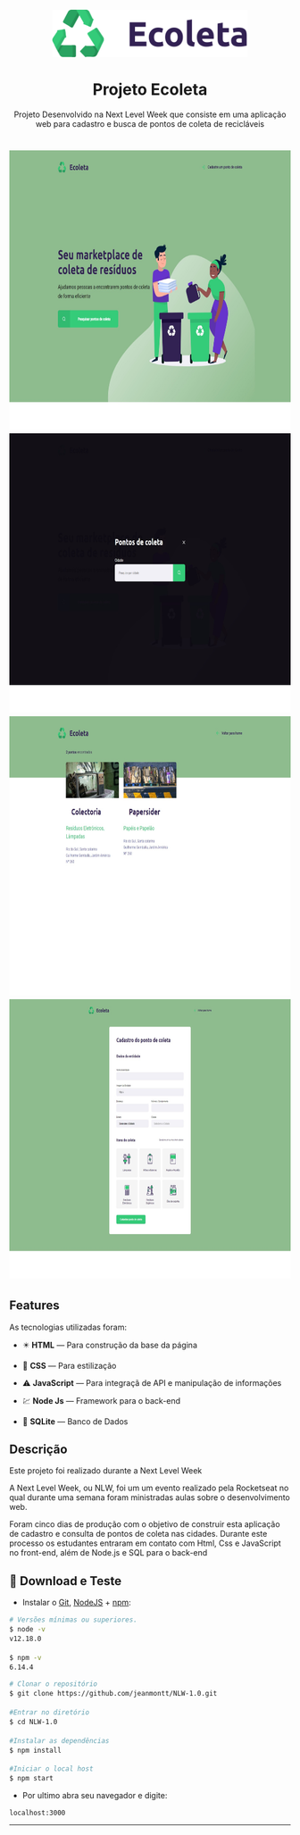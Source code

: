 <h1 align="center">
<br>
  <img src="https://github.com/Calebe-Fernandes/Ecoleta/blob/master/public/assets/logo.svg" alt="Ecoleta" width="350">
<br>
<br>
Projeto Ecoleta
</h1>

<p align="center">Projeto Desenvolvido na Next Level Week que consiste em uma aplicação web para cadastro e busca de pontos de coleta de recicláveis</p>

<h1 align="center">
<div>
  <img src="https://github.com/Calebe-Fernandes/Ecoleta/blob/master/printscreen/Home.jpg" alt="page-home" height="500" width = "700">
   <img src="https://github.com/Calebe-Fernandes/Ecoleta/blob/master/printscreen/Pesquisa%20de%20Pontos.jpg" alt="search" height="500" widith="700">
  <img src="https://github.com/Calebe-Fernandes/Ecoleta/blob/master/printscreen/resultados%20da%20pesquisa.jpg" alt="search-results" height="500" width="700">
  <img src="https://github.com/Calebe-Fernandes/Ecoleta/blob/master/printscreen/Cadastro%20de%20Pontos.jpg" alt="create-point" height="500" width ="700">
</div>

</h1>

## Features

As tecnologias utilizadas foram:

- ✴️ **HTML** — Para construção da base da página

- 💠 **CSS** —  Para estilização 

- ⚠️ **JavaScript** — Para integraçã de API e manipulação de informações

- 💹 **Node Js** — Framework para o back-end

- 📄 **SQLite** — Banco de Dados

 ## Descrição

Este projeto foi realizado durante a Next Level Week

A Next Level Week, ou NLW, foi um um evento realizado pela Rocketseat no qual durante uma semana foram ministradas aulas sobre o desenvolvimento web.

Foram cinco dias de produção com o objetivo de construir esta aplicação de cadastro e consulta de pontos de coleta nas cidades. Durante este processo
os estudantes entraram em contato com Html, Css e JavaScript no front-end, além de Node.js e SQL  para o back-end

## 💾️ Download e Teste

-  Instalar o [Git](https://git-scm.com/), [NodeJS](https://nodejs.org/pt-br/download/) + [npm](https://www.npmjs.com/get-npm):

```bash
# Versões mínimas ou superiores.
$ node -v
v12.18.0

$ npm -v
6.14.4
```

```bash
# Clonar o repositório
$ git clone https://github.com/jeanmontt/NLW-1.0.git

#Entrar no diretório
$ cd NLW-1.0

#Instalar as dependências
$ npm install

#Iniciar o local host
$ npm start
```

- Por ultimo abra seu navegador e digite:

```
localhost:3000
```

---
